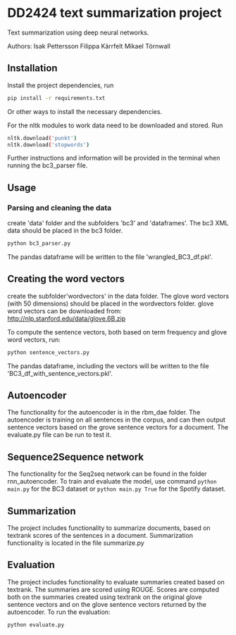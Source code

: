 # DD2424 text summarization project

Text summarization using deep neural networks.

Authors:
Isak Pettersson
Filippa Kärrfelt
Mikael Törnwall

## Installation

Install the project dependencies, run

```bash
pip install -r requirements.txt
```

Or other ways to install the necessary dependencies.

For the nltk modules to work data need to be downloaded and stored. Run
```bash
nltk.download('punkt')
nltk.download('stopwords')
```
Further instructions and information will be provided in the terminal when running the bc3_parser file.

## Usage

### Parsing and cleaning the data

create 'data' folder and the subfolders 'bc3' and 'dataframes'. The bc3 XML data should be placed in the bc3 folder.

```bash
python bc3_parser.py
```

The pandas dataframe will be written to the file 'wrangled_BC3_df.pkl'.

## Creating the word vectors
create the subfolder'wordvectors' in the data folder. The glove word vectors (with 50 dimensions) should be placed in the wordvectors folder. glove word vectors can be downloaded from: http://nlp.stanford.edu/data/glove.6B.zip

To compute the sentence vectors, both based on term frequency and glove word vectors, run:

```bash
python sentence_vectors.py
```

The pandas dataframe, including the vectors will be written to the file 'BC3_df_with_sentence_vectors.pkl'.

## Autoencoder
The functionality for the autoencoder is in the rbm_dae folder. The autoencoder is training on all sentences in the corpus, and can then output sentence vectors based on the grove sentence vectors for a document. The evaluate.py file can be run to test it. 

## Sequence2Sequence network
The functionality for the Seq2seq network can be found in the folder rnn_autoencoder. To train and evaluate the model, use command `python main.py` for the BC3 dataset or `python main.py True` for the Spotify dataset. 

## Summarization
The project includes functionality to summarize documents, based on textrank scores of the sentences in a document. Summarization functionality is located in the file summarize.py

## Evaluation
The project includes functionality to evaluate summaries created based on textrank. The summaries are scored using ROUGE. Scores are computed both on the summaries created using textrank on the original glove sentence vectors and on the glove sentence vectors returned by the autoencoder. To run the evaluation: 

```bash
python evaluate.py
```
